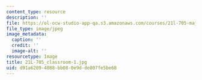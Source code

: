 ```yaml
---
content_type: resource
description: ''
file: https://ol-ocw-studio-app-qa.s3.amazonaws.com/courses/21l-705-major-authors-old-english-and-beowulf-spring-2014/d91a62094088bb080e9dde807fe5be68_21L-705_classroom-1.jpg
file_type: image/jpeg
image_metadata:
  caption: ''
  credit: ''
  image-alt: ''
resourcetype: Image
title: 21L-705_classroom-1.jpg
uid: d91a6209-4088-bb08-0e9d-de807fe5be68
---
```

